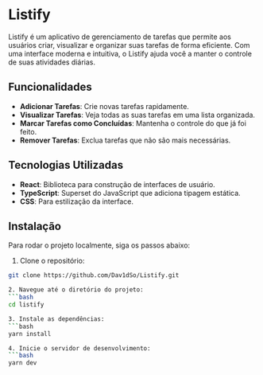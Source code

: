 # Listify

Listify é um aplicativo de gerenciamento de tarefas que permite aos usuários criar, visualizar e organizar suas tarefas de forma eficiente. Com uma interface moderna e intuitiva, o Listify ajuda você a manter o controle de suas atividades diárias.

## Funcionalidades

- **Adicionar Tarefas**: Crie novas tarefas rapidamente.
- **Visualizar Tarefas**: Veja todas as suas tarefas em uma lista organizada.
- **Marcar Tarefas como Concluídas**: Mantenha o controle do que já foi feito.
- **Remover Tarefas**: Exclua tarefas que não são mais necessárias.

## Tecnologias Utilizadas

- **React**: Biblioteca para construção de interfaces de usuário.
- **TypeScript**: Superset do JavaScript que adiciona tipagem estática.
- **CSS**: Para estilização da interface.

## Instalação

Para rodar o projeto localmente, siga os passos abaixo:

1. Clone o repositório:
  ```bash
  git clone https://github.com/Dav1dSo/Listify.git

2. Navegue até o diretório do projeto:
  ```bash
  cd listify

3. Instale as dependências:
  ```bash
  yarn install

4. Inicie o servidor de desenvolvimento:
  ```bash
  yarn dev

